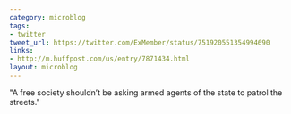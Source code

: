 ```yaml
---
category: microblog
tags:
- twitter
tweet_url: https://twitter.com/ExMember/status/751920551354994690
links:
- http://m.huffpost.com/us/entry/7871434.html
layout: microblog
---
```

"A free society shouldn’t be asking armed agents of the state to patrol the streets."
